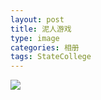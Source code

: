 ```yaml
---
layout: post
title: 泥人游戏
type: image
categories: 相册
tags: StateCollege
---
```

![](/images/lanscape.png)